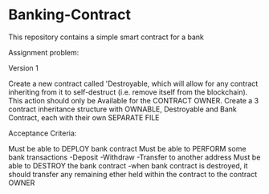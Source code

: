 # Banking-Contract
This repository contains a simple smart contract for a bank

Assignment problem:

Version 1

Create a new contract called 'Destroyable, which will allow for any contract inheriting from it
to self-destruct (i.e. remove itself from the blockchain). This action should only be 
Available for the CONTRACT OWNER.
Create a 3 contract inheritance structure with OWNABLE, Destroyable and Bank Contract,
each with their own SEPARATE FILE

Acceptance Criteria:

Must be able to DEPLOY bank contract
Must be able to PERFORM some bank transactions
-Deposit
-Withdraw
-Transfer to another address
Must be able to DESTROY the bank contract
-when bank contract is destroyed, it should transfer any remaining ether held within the contract
to the contract OWNER
